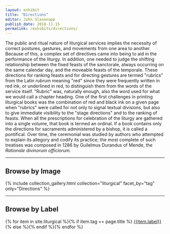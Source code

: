 ```yaml
---
layout: exhibit
title: "Directions"
editor: John Glasenapp
publish_date: 2018-11-15
permalink: /exhibits/directions/
---
```


The public and ritual nature of liturgical services implies the necessity of correct postures, gestures, and movements from one area to another. Because of this, a complex set of directives came into being to aid in the performance of the liturgy. In addition, one needed to judge the shifting relationship between the fixed feasts of the sanctorale, always occurring on the same calendar day, and the moveable feasts of the temporale. These directions for ranking feasts and for directing gestures are termed "rubrics" from the Latin *rubrum* meaning "red" since they were frequently written in red ink, or underlined in red, to distinguish them from the words of the service itself. "Rubric" was, naturally enough, also the word used for what we would call a chapter heading. One of the first challenges in printing liturgical books was the combination of red and black ink on a given page when "rubrics" were called for not only to signal textual divisions, but also to give immediate visibility to the "stage directions" and to the ranking of feasts. When all the prescriptions for celebration of the liturgy are gathered into a single volume, that book is termed an ordinal. If a book contains only the directions for sacraments administered by a bishop, it is called a pontifical. Over time, the ceremonial was studied by authors who attempted to explain its allegory and codify its practice; the most complete of such treatises was composed in 1286 by Guilelmus Durandus of Mende, the *Rationale divinorum officiorum*.

---

## Browse by Image

{% include collection_gallery.html collection="liturgical" facet_by="tag" only="Directions" %}

---

## Browse by Label

{% for item in site.liturgical %}{% if item.tag == page.title %}
[{{item.label}}]({{site.baseurl}}{{item.permalink}})
{% else %}{% endif %}{% endfor %}
<!-- ---

X936.C28, f. 7r: A missal from 15th-century Germany.

Med/Ren Frag. 009, f. 1r: A leaf from a pontifical copied in Italy during the 15th century with the beginning of the service for the confirmation of children.

Med/Ren Frag. 062, f. 1v: A breviary from 15th-century Italy. 

Med/Ren Frag. 071, f. 1v: A leaf from the *Rationale divinorum officiorum* of Durandus, in holster format, for portability, produced in Germany during the 15th century.
 -->